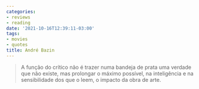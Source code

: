 ```yaml
---
categories:
- reviews
- reading
date: '2021-10-16T12:39:11-03:00'
tags:
- movies
- quotes
title: André Bazin
---
```


> A função do crítico não é trazer numa bandeja de prata uma verdade que não existe, mas prolongar o máximo possível, na inteligência e na sensibilidade dos que o leem, o impacto da obra de arte.
